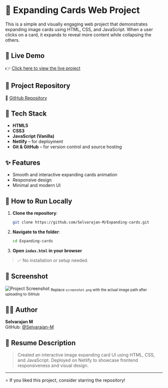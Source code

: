 # 📸 Expanding Cards Web Project

This is a simple and visually engaging web project that demonstrates expanding image cards using HTML, CSS, and JavaScript. When a user clicks on a card, it expands to reveal more content while collapsing the others.

## 🔗 Live Demo

👉 [Click here to view the live project](https://elaborate-tulumba-327432.netlify.app/)

## 📂 Project Repository

🔗 [GitHub Repository](https://github.com/Selvarajan-M/Expanding-cards)

## 🧰 Tech Stack

- **HTML5**
- **CSS3**
- **JavaScript (Vanilla)**
- **Netlify** – for deployment
- **Git & GitHub** – for version control and source hosting

## ✨ Features

- Smooth and interactive expanding cards animation
- Responsive design
- Minimal and modern UI

## 🚀 How to Run Locally

1. **Clone the repository**:
   ```bash
   git clone https://github.com/Selvarajan-M/Expanding-cards.git
   ```

2. **Navigate to the folder**:
   ```bash
   cd Expanding-cards
   ```

3. **Open `index.html` in your browser**

> ✅ No installation or setup needed.

## 📸 Screenshot

![Project Screenshot](screenshot.png)
<sub>Replace `screenshot.png` with the actual image path after uploading to GitHub</sub>

## 👨‍💻 Author

**Selvarajan M**  
GitHub: [@Selvarajan-M](https://github.com/Selvarajan-M)

## 📄 Resume Description

> Created an interactive image expanding card UI using HTML, CSS, and JavaScript. Deployed on Netlify to showcase frontend responsiveness and visual design.

---

⭐️ If you liked this project, consider starring the repository!

